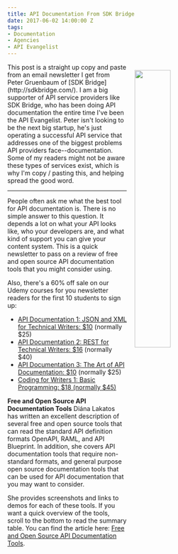 ```yaml
---
title: API Documentation From SDK Bridge
date: 2017-06-02 14:00:00 Z
tags:
- Documentation
- Agencies
- API Evangelist
---
```


<p><img src="https://s3.amazonaws.com/kinlane-productions/sdk-bridge/sdkridge-documentation-b.png" align="right" width="40%" style="padding: 15px;" /></p>
This post is a straight up copy and paste from an email newsletter I get from Peter Gruenbaum of [SDK Bridge](http://sdkbridge.com/). I am a big supporter of API service providers like SDK Bridge, who has been doing API documentation the entire time I've been the API Evangelist. Peter isn't looking to be the next big startup, he's just operating a successful API service that addresses one of the biggest problems API providers face--documentation. Some of my readers might not be aware these types of services exist, which is why I'm copy / pasting this, and helping spread the good word.

<hr />

People often ask me what the best tool for API documentation is. There is no simple answer to this question. It depends a lot on what your API looks like, who your developers are, and what kind of support you can give your content system. This is a quick newsletter to pass on a review of free and open source API documentation tools that you might consider using.

Also, there's a 60% off sale on our Udemy courses for you newsletter readers for the first 10 students to sign up:

* [API Documentation 1: JSON and XML for Technical Writers: $10](http://sdkbridge.cmail20.com/t/r-l-yuhukiz-hdhyyhjli-r/) (normally $25)
* [API Documentation 2: REST for Technical Writers: $16](http://sdkbridge.cmail20.com/t/r-l-yuhukiz-hdhyyhjli-y/) (normally $40)
* [API Documentation 3: The Art of API Documentation: $10](http://sdkbridge.cmail20.com/t/r-l-yuhukiz-hdhyyhjli-j/) (normally $25)
* [Coding for Writers 1: Basic Programming: $18 (normally $45)](http://sdkbridge.cmail20.com/t/r-l-yuhukiz-hdhyyhjli-t/)

**Free and Open Source API Documentation Tools**
Diána Lakatos has written an excellent description of several free and open source tools that can read the standard API definition formats OpenAPI, RAML, and API Blueprint. In addition, she covers API documentation tools that require non-standard formats, and general purpose open source documentation tools that can be used for API documentation that you may want to consider.

She provides screenshots and links to demos for each of these tools. If you want a quick overview of the tools, scroll to the bottom to read the summary table.
You can find the article here: [Free and Open Source API Documentation Tools](http://sdkbridge.cmail20.com/t/r-l-yuhukiz-hdhyyhjli-i/).
